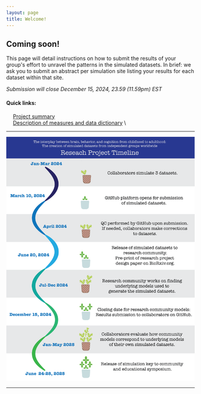```yaml
---
layout: page
title: Welcome!
---
```


## Coming soon!
 
This page will detail instructions on how to submit the results of your group's effort to unravel the patterns in the simulated datasets.
In brief: we ask you to submit an abstract per simulation site listing your results for each dataset within that site.
 
_Submission will close December 15, 2024, 23.59 (11.59pm) EST_

#### Quick links:
&emsp; [Project summary](https://osf.io/yjt9p/) \
&emsp; [Description of measures and data dictionary](pages/measures.html) \

---
<p align="center">
    <img src="./images/Workflow_simulation_6.png" width="600"/>
</p>

---

